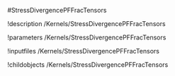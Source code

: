 <!-- MOOSE Object Documentation Stub: Remove this when content is added. -->
#StressDivergencePFFracTensors

!description /Kernels/StressDivergencePFFracTensors

!parameters /Kernels/StressDivergencePFFracTensors

!inputfiles /Kernels/StressDivergencePFFracTensors

!childobjects /Kernels/StressDivergencePFFracTensors

